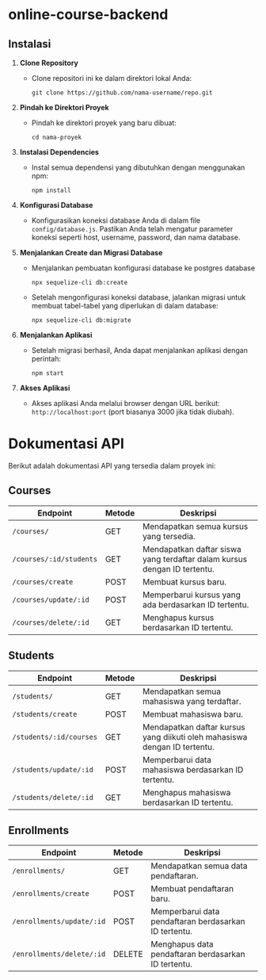 # online-course-backend

## Instalasi

1. **Clone Repository**

   - Clone repositori ini ke dalam direktori lokal Anda:

     ```
     git clone https://github.com/nama-username/repo.git
     ```

2. **Pindah ke Direktori Proyek**

   - Pindah ke direktori proyek yang baru dibuat:

     ```
     cd nama-proyek
     ```

3. **Instalasi Dependencies**

   - Instal semua dependensi yang dibutuhkan dengan menggunakan npm:

     ```
     npm install
     ```

4. **Konfigurasi Database**

   - Konfigurasikan koneksi database Anda di dalam file `config/database.js`. Pastikan Anda telah mengatur parameter koneksi seperti host, username, password, dan nama database.

5. **Menjalankan Create dan Migrasi Database**

   - Menjalankan pembuatan konfigurasi database ke postgres database

     ```
     npx sequelize-cli db:create
     ```

   - Setelah mengonfigurasi koneksi database, jalankan migrasi untuk membuat tabel-tabel yang diperlukan di dalam database:

     ```
     npx sequelize-cli db:migrate
     ```

6. **Menjalankan Aplikasi**

   - Setelah migrasi berhasil, Anda dapat menjalankan aplikasi dengan perintah:

     ```
     npm start
     ```

7. **Akses Aplikasi**
   - Akses aplikasi Anda melalui browser dengan URL berikut: `http://localhost:port` (port biasanya 3000 jika tidak diubah).

# Dokumentasi API

Berikut adalah dokumentasi API yang tersedia dalam proyek ini:

## Courses

| Endpoint                | Metode | Deskripsi                                                                |
| ----------------------- | ------ | ------------------------------------------------------------------------ |
| `/courses/`             | GET    | Mendapatkan semua kursus yang tersedia.                                  |
| `/courses/:id/students` | GET    | Mendapatkan daftar siswa yang terdaftar dalam kursus dengan ID tertentu. |
| `/courses/create`       | POST   | Membuat kursus baru.                                                     |
| `/courses/update/:id`   | POST   | Memperbarui kursus yang ada berdasarkan ID tertentu.                     |
| `/courses/delete/:id`   | GET    | Menghapus kursus berdasarkan ID tertentu.                                |

## Students

| Endpoint                | Metode | Deskripsi                                                                 |
| ----------------------- | ------ | ------------------------------------------------------------------------- |
| `/students/`            | GET    | Mendapatkan semua mahasiswa yang terdaftar.                               |
| `/students/create`      | POST   | Membuat mahasiswa baru.                                                   |
| `/students/:id/courses` | GET    | Mendapatkan daftar kursus yang diikuti oleh mahasiswa dengan ID tertentu. |
| `/students/update/:id`  | POST   | Memperbarui data mahasiswa berdasarkan ID tertentu.                       |
| `/students/delete/:id`  | GET    | Menghapus mahasiswa berdasarkan ID tertentu.                              |

## Enrollments

| Endpoint                  | Metode | Deskripsi                                             |
| ------------------------- | ------ | ----------------------------------------------------- |
| `/enrollments/`           | GET    | Mendapatkan semua data pendaftaran.                   |
| `/enrollments/create`     | POST   | Membuat pendaftaran baru.                             |
| `/enrollments/update/:id` | POST   | Memperbarui data pendaftaran berdasarkan ID tertentu. |
| `/enrollments/delete/:id` | DELETE | Menghapus data pendaftaran berdasarkan ID tertentu.   |

